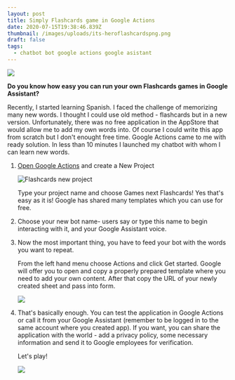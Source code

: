 ```yaml
---
layout: post
title: Simply Flashcards game in Google Actions
date: 2020-07-15T19:38:46.839Z
thumbnail: /images/uploads/its-heroflashcardspng.png
draft: false
tags:
  - chatbot bot google actions google asistant
---
```



![](/images/uploads/its-heroflashcardspng.png)

**Do you know how easy you can run your own Flashcards games in Google Assistant?** 

Recently, I started learning Spanish. I faced the challenge of memorizing many new words. I thought I could use old method - flashcards but in a new version. Unfortunately, there was no free application in the AppStore that would allow me to add my own words into. Of course I could write this app from scratch but I don't enought free time. Google Actions came to me with ready solution. In less than 10 minutes I launched my chatbot with whom I can learn new words.

1. [Open Google Actions](https://console.actions.google.com/u/0/) and create a New Project

   ![Flashcards new project](/images/uploads/flashcards-newproject.png)

   Type your project name and choose Games next Flashcards! Yes that's easy as it is! Google has shared many templates which you can use for free.
2. Choose your new bot name-  users say or type this name to begin interacting with it, and your Google Assistant voice. 
3. Now the most important thing, you have to feed your bot with the words you want to repeat.

   From the left hand menu choose Actions and click Get started. Google will offer you to open and copy a properly prepared template where you need to add your own content. After that copy the URL of your newly created sheet and pass into form.

   ![](/images/uploads/flashcards-newproject2.png)
4. That's basically enough. You can test the application in Google Actions or call it from your Google Assistant (remember to be logged in to the same account where you created app). If you want, you can share the application with the world - add a privacy policy, some necessary information and send it to Google employees for verification.

   Let's play!

   ![](/images/uploads/img_770fd1f14ce4-1.jpeg)